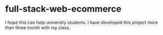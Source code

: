 # full-stack-web-ecommerce
I hope this can help university students. I have developed this project more than three month with my class.
